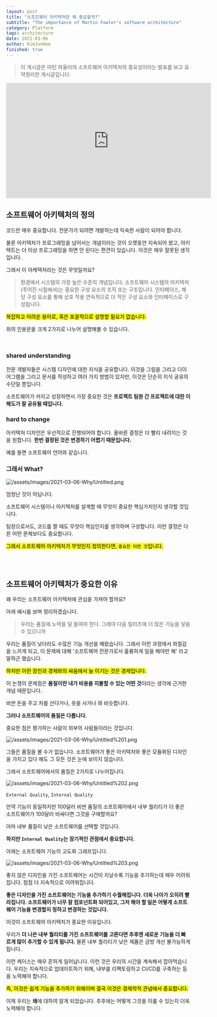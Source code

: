 ```yaml
---
layout: post
title: "소프트웨어 아키텍처란 왜 중요할까?"
subtitle: "The importance of Martin Fowler's software architecture"
category: Platform
tags: architecture
date: 2021-03-06
author: KimJunHee
finished: true
---
```



> 이 게시글은 마틴 파울러의 소프트웨어 아키텍처의 중요성이라는 발표를 보고 요약정리한 게시글입니다.


<iframe width="560" height="315" src="https://www.youtube.com/embed/4E1BHTvhB7Y" frameborder="0" allow="accelerometer; autoplay; clipboard-write; encrypted-media; gyroscope; picture-in-picture" allowfullscreen></iframe>

<br/>

## 소프트웨어 아키텍처의 정의

코드란 매우 중요합니다. 전문가가 되려면 개발하는데 익숙한 사람이 되어야 합니다.

물론 아키텍처가 프로그래밍을 넘어서는 개념이라는 것이 오랫동안 지속되어 왔고, 아키텍트는 더 이상 프로그래밍을 하면 안 된다는 편견이 있습니다. 이것은 매우 잘못된 생각입니다.

그래서 이 아케텍처라는 것은 무엇일까요?

> 환경에서 시스템의 가장 높은 수준의 개념입니다. 소프트웨어 시스템의 아키텍처 (주어진 시점에서)는 중요한 구성 요소의 조직 또는 구조입니다.
인터페이스, 해당 구성 요소를 통해 상호 작용
연속적으로 더 작은 구성 요소와 인터페이스로 구성됩니다.

<mark>복잡하고 어려운 용어로, 혹은 포괄적으로 설명할 필요가 없습니다.</mark>

위의 인용문을 크게 2가지로 나누어 설명해볼 수 있습니다.



<br/>

### shared understanding

전문 개발자들은 시스템 디자인에 대한 지식을 공유합니다. 이것을 그림을 그리고 다이어그램을 그리고 문서를 작성하고 여러 가지 방법이 있지만, 이것은 단순히 지식 공유의 수단일 뿐입니다.

소프트웨어가 커지고 성장하면서 가장 중요한 것은 **프로젝트 팀원 간 프로젝트에 대한 이해도가 잘 공유될 때입니다.**

### hard to change

아키텍처 디자인은 우선적으로 진행되어야 합니다. 올바른 결정은 더 빨리 내려지는 것을 원합니다. **한번 결정된 것은 변경하기 어렵기 때문입니다.**

예를 들면 소프트웨어 언어와 같습니다.

### 그래서 What?

![/assets/images/2021-03-06-Why/Untitled.png](/assets/images/2021-03-06-Why/Untitled.png)

엄청난 것이 아닙니다.

소프트웨어 시스템이나 아키텍처를 설계할 때 무엇이 중요한 핵심가치인지 생각할 것입니다.

팀장으로서도, 코드를 짤 때도 무엇이 핵심인지를 생각하며 구성합니다. 이런 결정은 다른 어떤 문제보다도 중요합니다.

<mark>그래서 소프트웨어 아키텍처가 무엇인지 정의한다면, `중요한 어떤 것`입니다.</mark>



<br/>
<br/>

## 소프트웨어 아키텍처가 중요한 이유

왜 우리는 소프트웨어 아키텍처에 관심을 가져야 할까요?

아래 예시를 보며 정리하겠습니다.

> 우리는 품질에 노력을 덜 들여야 한다. 그래야 다음 릴리즈에 더 많은 기능을 넣을 수 있으니까

우리는 품질이 낮더라도 수많은 기능 개선을 해왔습니다. 그래서 이런 과정에서 좌절감을 느끼게 되고, 이 문제에 대해 '소프트웨어 전문가로서 훌륭하게 일을 해야만 해' 라고 말하곤 했습니다.

<mark>하지만 이런 장인과 경제와의 싸움에서 늘 이기는 것은 경제입니다.</mark>

이 논쟁의 문제점은 **품질이란 내가 비용을 지불할 수 있는 어떤 것**이라는 생각에 근거한 개념 때문입니다.

비싼 돈을 주고 차를 산다거나, 옷을 사거나 와 비슷합니다.

**그러나 소프트웨어의 품질은 다릅니다.**

중요한 점은 평가하는 사람이 외부의 사람들이라는 것입니다.

![/assets/images/2021-03-06-Why/Untitled%201.png](/assets/images/2021-03-06-Why/Untitled%201.png)

그들은 품질을 볼 수가 없습니다. 소프트웨어가 좋은 아키텍처와 좋은 모듈화된 디자인을 가지고 있다 해도 그 모든 것은 눈에 보이지 않습니다.

그래서 소프트웨어에서의 품질은 2가지로 나누어집니다.

![/assets/images/2021-03-06-Why/Untitled%202.png](/assets/images/2021-03-06-Why/Untitled%202.png)

`External Quality`, `Internal Quality`

만약 기능이 동일하지만 100달러 비싼 품질의 소프트웨어에서 내부 퀄리티가 더 좋은 소프트웨어가 100달러 비싸다면 그것을 구매할까요?

아마 내부 품질이 낮은 소프트웨어를 선택할 것입니다.

**하지만 `Internal Quality`는 장기적인 관점에서 중요합니다.**

아래는 소프트웨어 기능의 고도화 그래프입니다.

![/assets/images/2021-03-06-Why/Untitled%203.png](/assets/images/2021-03-06-Why/Untitled%203.png)

좋지 않은 디자인을 가진 소프트웨어는 시간이 지날수록 기능을 추가하는데 매우 어려워집니다. 점점 더 지속적으로 어려워집니다.

**좋은 디자인을 가진 소프트웨어는 기능을 추가하기 수월해집니다. 더욱 나아가 오히려 빨라집니다. 소프트웨어가 너무 잘 컴포넌트화 되어있고, 그저 해야 할 일은 어떻게 소프트웨어 기능을 변경할지 정하고 변경하는 것입니다.**

이것이 소프트웨어 아키텍처가 중요한 이유입니다.

우리가 **더 나은 내부 퀄리티를 가진 소프트웨어를 고른다면 추후엔 새로운 기능을 더 빠르게 많이 추가할 수 있게 됩니다.** 물론 내부 퀄리티가 낮은 제품은 금방 개선 불가능하게 됩니다.

이런 케이스는 매우 흔하게 일어납니다. 이런 것은 우리의 시간을 계속해서 잡아먹습니다. 우리는 지속적으로 업데이트하기 위해, 내부를 리팩토링하고 CI/CD를 구축하는 등을 노력해야 합니다.

<mark>즉, 이것은 쉽게 기능을 추가하기 위해이며 결국 이것은 경제학적 관념에서 중요합니다.</mark>

이제 우리는 **왜**에 대하여 알게 되었습니다. 추후에는 어떻게 그것을 이룰 수 있는지 더욱 노력해야 합니다.
